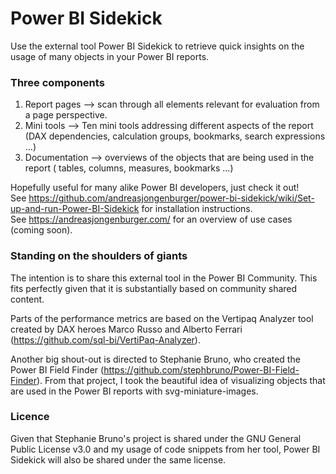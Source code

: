 # Power BI Sidekick
Use the external tool Power BI Sidekick to retrieve quick insights on the usage of many objects in your Power BI reports.

### Three components
1. Report pages --> scan through all elements relevant for evaluation from a page perspective.
2. Mini tools --> Ten mini tools addressing different aspects of the report (DAX dependencies, calculation groups, bookmarks, search expressions ...)
3. Documentation --> overviews of the objects that are being used in the report ( tables, columns, measures, bookmarks ...)

Hopefully useful for many alike Power BI developers, just check it out!  
See https://github.com/andreasjongenburger/power-bi-sidekick/wiki/Set-up-and-run-Power-BI-Sidekick for installation instructions.  
See https://andreasjongenburger.com/ for an overview of use cases (coming soon).

### Standing on the shoulders of giants

The intention is to share this external tool in the Power BI Community. This fits perfectly given that it is substantially based on community shared content.

Parts of the performance metrics are based on the Vertipaq Analyzer tool created by DAX heroes Marco Russo and Alberto Ferrari (https://github.com/sql-bi/VertiPaq-Analyzer).

Another big shout-out is directed to Stephanie Bruno, who created the Power BI Field Finder (https://github.com/stephbruno/Power-BI-Field-Finder). From that project, I took the beautiful idea of visualizing objects that are used in the Power BI reports with svg-miniature-images.

### Licence

Given that Stephanie Bruno's project is shared under the GNU General Public License v3.0 and my usage of code snippets from her tool, Power BI Sidekick will also be shared under the same license.
